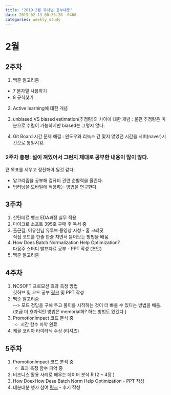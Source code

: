 ```yaml
---
title: "2019 2월 주차별 공부내용"
date: 2019-02-13 00:33:28 -0400
categories: weekly_study
---
```


# 2월

## 2주차
1) 백준 알고리즘 
  - 7 문자열 사용하기
  - 8 규칙찾기

2) Active learning에 대한 개념

3) unbiased VS biased estimation(추정량)의 차이에 대한 개념
 : 불편 추정량은 미분으로 수렴이 가능하지만 biased는 그렇지 않다. 
 
 4) Git Board 시간 문제 해결
 : 윈도우와 리눅스 간 맞지 않았던 시간을 서버(naver)시간으로 통일시킴.
 
 ### 2주차 총평: 설이 껴있어서 그런지 제대로 공부한 내용이 많이 않다.<br>
 큰 목표를 세우고 정진해야 될것 같다.<br>
  * 알고리즘을 공부해 컴퓨터 관련 순발력을 올린다.<br>
  * 딥러닝을 모바일에 적용하는 방법을 연구한다. 

## 3주차
1) 산탄데르 뱅크 EDA과정 실무 적용 <br>
2) 마이크로 소프트 395호 구매 후 독서 중 <br>
3) 출근길, 이유한님 유투브 동영상 시청 - 홈 크레딧 <br>
    직접 코드를 한줄 한줄 치면서 뜯어보는 방법을 배움.<br>
4) How Does Batch Normalization Help Optimization? <br>
    다음주 스터디 발표자료 공부 - PPT 작성 (초안)<br>
5) 백준 알고리즘

    
## 4주차
1) NCSOFT 프로모션 효과 측정 방법 <br>
    깃허브 및 코드 공부 [링크][NC pro] 및 PPT 작성 <br>
2) 백준 알고리즘<br>
    --> 모드 정답을 구해 두고 풀이를 시작하는 것이 더 빠를 수 있다는 방법을 배움.<br>
      (조금 더 효과적인 방법은 memorial화? 하는 방법도 있겠다.)
3) PromotionImpact 코드 분석 중<br>
    - 시간 함수 파악 완료<br>
4) 케글 코리아 타이타닉 수상 (티셔츠)

## 5주차
1) PromotionImpact 코드 분석 중<br>
    - 효과 측정 함수 파악 중 <br>
2) 비즈니스 활용 사례로 배우는 데이터 분석 R (2 ~ 4장 ) <br>
3) How DoexHow Dese Batch Norm Help Optimization - PPT 작성 <br>
4) 데분데분 행사 참여 [링크][데분데분] - 후기 작성 <br>


[NC pro]: https://github.com/ncsoft/promotionImpact
[데분데분]: https://www.onoffmix.com/event/168795
